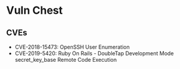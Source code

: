 # Vuln Chest


## CVEs

* CVE-2018-15473: OpenSSH User Enumeration
* CVE-2019-5420: Ruby On Rails - DoubleTap Development Mode secret_key_base Remote Code Execution
